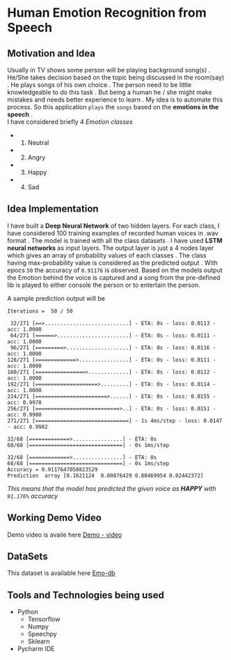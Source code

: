# Human Emotion Recognition from Speech 

## Motivation and Idea
Usually in TV shows some person will be playing background song(s) . He/She takes decision based on the topic being discussed in the room(say) . He plays songs of his own choice . The person need to be little knowledgeable to do this task . But being a human he / she might make mistakes and needs better experience to learn .
My idea is to automate this process. So this application `plays` the `songs` based on the __emotions in the speech__ .<br>
I have considered briefly 4 *Emotion classes* 
* 1. Neutral
* 2. Angry
* 3. Happy
* 4. Sad <br>

## Idea Implementation
I have built a **Deep Neural Network** of two hidden layers. For each class, I have considered 100 training examples of recorded human voices in .wav format . The model is trained with all the class datasets . I have used __LSTM neural networks__ as input layers. The output layer is just a 4 nodes layer which gives an array of probability values of each classes . The class having max-probability value is considered as the predicted output .
With epocs ``50`` the accuracy of ``0.91176`` is observed. Based on the models output the Emotion behind the voice is captured and a song from the pre-defined lib is played to either console the person or to entertain the person.

A sample prediction output will be
```
Iterations =  50 / 50

 32/271 [==>...........................] - ETA: 0s - loss: 0.0113 - acc: 1.0000
 64/271 [======>.......................] - ETA: 0s - loss: 0.0111 - acc: 1.0000
 96/271 [=========>....................] - ETA: 0s - loss: 0.0116 - acc: 1.0000
128/271 [=============>................] - ETA: 0s - loss: 0.0111 - acc: 1.0000
160/271 [================>.............] - ETA: 0s - loss: 0.0112 - acc: 1.0000
192/271 [====================>.........] - ETA: 0s - loss: 0.0114 - acc: 1.0000
224/271 [=======================>......] - ETA: 0s - loss: 0.0155 - acc: 0.9978
256/271 [===========================>..] - ETA: 0s - loss: 0.0151 - acc: 0.9980
271/271 [==============================] - 1s 4ms/step - loss: 0.0147 - acc: 0.9982

32/68 [=============>................] - ETA: 0s
68/68 [==============================] - 0s 1ms/step

32/68 [=============>................] - ETA: 0s
68/68 [==============================] - 0s 1ms/step
Accuracy = 0.9117647058823529
Prediction  array [0.1621124  0.00876429 0.80469954 0.02442372]

```
*This means that the model has predicted the given voice as **HAPPY** with ``91.176%`` accuracy*

## Working Demo Video
Demo video is availe here [Demo - video](https://youtu.be/C8F_WQ28AD8)


## DataSets
This dataset is available here [Emo-db](http://www.emodb.bilderbar.info/download/)

## Tools and Technologies being used
* Python
  * Tensorflow
  * Numpy
  * Speechpy
  * Sklearn
* Pycharm IDE


  


